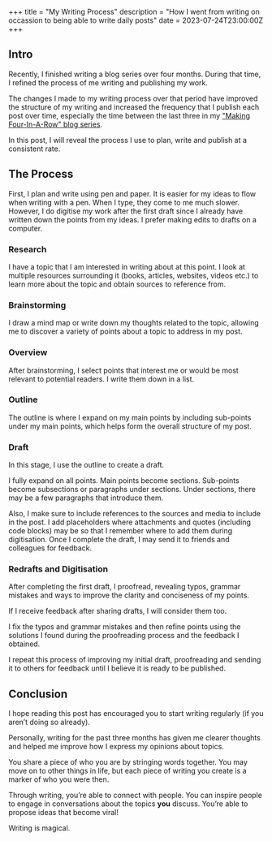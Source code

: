 +++
title = "My Writing Process"
description = "How I went from writing on occassion to being able to write daily posts"
date = 2023-07-24T23:00:00Z
+++

## Intro

Recently, I finished writing a blog series over four months. During that time, I refined the process of me writing and publishing my work.

The changes I made to my writing process over that period have improved the structure of my writing and increased the frequency that I publish each post over time, especially the time between the last three in my ["Making Four-In-A-Row" blog series](https://colinkiama.com/blog/making-four-in-a-row-part-1/).

In this post, I will reveal the process I use to plan, write and publish at a consistent rate.

## The Process

First, I plan and write using pen and paper. It is easier for my ideas to flow when writing with a pen. When I type, they come to me much slower. However, I do digitise my work after the first draft since I already have written down the points from my ideas. I prefer making edits to drafts on a computer.

### Research

I have a topic that I am interested in writing about at this point. I look at multiple resources surrounding it (books, articles, websites, videos etc.) to learn more about the topic and obtain sources to reference from.

### Brainstorming

I draw a mind map or write down my thoughts related to the topic, allowing me to discover a variety of points about a topic to address in my post.

### Overview

After brainstorming, I select points that interest me or would be most relevant to potential readers. I write them down in a list.

### Outline

The outline is where I expand on my main points by including sub-points under my main points, which helps form the overall structure of my post.

### Draft

In this stage, I use the outline to create a draft.

I fully expand on all points. Main points become sections. Sub-points become subsections or paragraphs under sections. Under sections, there may be a few paragraphs that introduce them.

Also, I make sure to include references to the sources and media to include in the post. I add placeholders where attachments and quotes (including code blocks) may be so that I remember where to add them during digitisation. Once I complete the draft, I may send it to friends and colleagues for feedback.

### Redrafts and Digitisation

After completing the first draft, I proofread, revealing typos, grammar mistakes and ways to improve the clarity and conciseness of my points.

If I receive feedback after sharing drafts, I will consider them too.

I fix the typos and grammar mistakes and then refine points using the solutions I found during the proofreading process and the feedback I obtained.

I repeat this process of improving my initial draft, proofreading and sending it to others for feedback until I believe it is ready to be published.

## Conclusion

I hope reading this post has encouraged you to start writing regularly (if you aren’t doing so already).

Personally, writing for the past three months has given me clearer thoughts and helped me improve how I express my opinions about topics.

You share a piece of who you are by stringing words together. You may move on to other things in life, but each piece of writing you create is a marker of who you were then.

Through writing, you’re able to connect with people. You can inspire people to engage in conversations about the topics **you** discuss. You’re able to propose ideas that become viral!

Writing is magical.